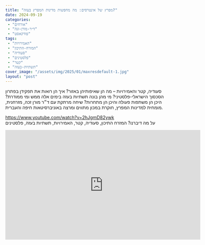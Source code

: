 ```yaml
---
title: "מפרץ של אינטרסים: מה מחפשות מדינות המפרץ בעזה?"
date: 2024-09-19
categories: 
 - "אורחים"
 - "ד״ר-מורן-זגה"
 - "פודקאסט"
tags: 
 - "האמירויות"
 - "המזרח-התיכון"
 - "סעודיה"
 - "פלסטינים"
 - "קטר"
 - "תשתיות-בעזה"
cover_image: "/assets/img/2025/01/maxresdefault-1.jpg"
layout: "post"
---
```


סעודיה, קטר והאמירויות – מה הן שאיפותיהן באזור? איך הן רואות את תפקידן בפתרון הסכסוך הישראלי-פלסטיני? מי מהן בונה תשתיות בעזה בימים אלה ממש ומי ממודרת? היכן הן משתפות פעולה והיכן הן מתחרות? שיחה מרתקת עם ד״ר מורן זכה, מזרחנית, מומחית למדינות המפרץ, חוקרת במכון מתווים ומרצה באוניברסיטאות חיפה והעברית.

<https://www.youtube.com/watch?v=2hJgmD82ywk>  
על מה דיברנו? המזרח התיכון, סעודיה, קטר, האמירויות, תשתיות בעזה, פלסטינים

<iframe width="610" height="343" src="https://www.youtube.com/embed/2hJgmD82ywk" frameborder="0" allow="accelerometer; autoplay; clipboard-write; encrypted-media; gyroscope; picture-in-picture; web-share" referrerpolicy="strict-origin-when-cross-origin" allowfullscreen></iframe>
